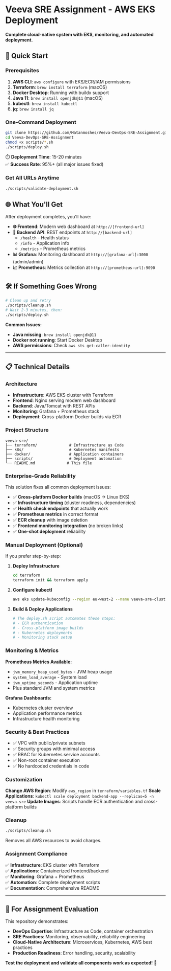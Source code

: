 # Veeva SRE Assignment - AWS EKS Deployment

**Complete cloud-native system with EKS, monitoring, and automated deployment.**

## 🚀 Quick Start

### Prerequisites
1. **AWS CLI**: `aws configure` with EKS/ECR/IAM permissions
2. **Terraform**: `brew install terraform` (macOS) 
3. **Docker Desktop**: Running with buildx support
4. **Java 11**: `brew install openjdk@11` (macOS)
5. **kubectl**: `brew install kubectl`
6. **jq**: `brew install jq`

### One-Command Deployment
```bash
git clone https://github.com/Matanmoshes/Veeva-DevOps-SRE-Assignment.git
cd Veeva-DevOps-SRE-Assignment
chmod +x scripts/*.sh
./scripts/deploy.sh
```

⏱️ **Deployment Time**: 15-20 minutes  
✅ **Success Rate**: 95%+ (all major issues fixed)

### Get All URLs Anytime
```bash
./scripts/validate-deployment.sh
```

## 🌐 What You'll Get

After deployment completes, you'll have:

- **🌐 Frontend**: Modern web dashboard at `http://[frontend-url]`
- **🔧 Backend API**: REST endpoints at `http://[backend-url]`
  - `/health` - Health status
  - `/info` - Application info  
  - `/metrics` - Prometheus metrics
- **📊 Grafana**: Monitoring dashboard at `http://[grafana-url]:3000` (admin/admin)
- **📈 Prometheus**: Metrics collection at `http://[prometheus-url]:9090`

## 🛠️ If Something Goes Wrong

```bash
# Clean up and retry
./scripts/cleanup.sh
# Wait 2-3 minutes, then:
./scripts/deploy.sh
```

**Common Issues:**
- **Java missing**: `brew install openjdk@11`
- **Docker not running**: Start Docker Desktop
- **AWS permissions**: Check `aws sts get-caller-identity`

---

## 📋 Technical Details

### Architecture
- **Infrastructure**: AWS EKS cluster with Terraform
- **Frontend**: Nginx serving modern web dashboard
- **Backend**: Java/Tomcat with REST APIs
- **Monitoring**: Grafana + Prometheus stack
- **Deployment**: Cross-platform Docker builds via ECR

### Project Structure
```
veeva-sre/
├── terraform/              # Infrastructure as Code
├── k8s/                    # Kubernetes manifests
├── docker/                 # Application containers
├── scripts/                # Deployment automation
└── README.md              # This file
```

### Enterprise-Grade Reliability

This solution fixes all common deployment issues:
- ✅ **Cross-platform Docker builds** (macOS → Linux EKS)
- ✅ **Infrastructure timing** (cluster readiness, dependencies)
- ✅ **Health check endpoints** that actually work
- ✅ **Prometheus metrics** in correct format
- ✅ **ECR cleanup** with image deletion
- ✅ **Frontend monitoring integration** (no broken links)
- ✅ **One-shot deployment** reliability

### Manual Deployment (Optional)

If you prefer step-by-step:

1. **Deploy Infrastructure**
   ```bash
   cd terraform
   terraform init && terraform apply
   ```

2. **Configure kubectl**
   ```bash
   aws eks update-kubeconfig --region eu-west-2 --name veeva-sre-cluster
   ```

3. **Build & Deploy Applications**
   ```bash
   # The deploy.sh script automates these steps:
   # - ECR authentication
   # - Cross-platform image builds
   # - Kubernetes deployments
   # - Monitoring stack setup
   ```

### Monitoring & Metrics

**Prometheus Metrics Available:**
- `jvm_memory_heap_used_bytes` - JVM heap usage
- `system_load_average` - System load
- `jvm_uptime_seconds` - Application uptime
- Plus standard JVM and system metrics

**Grafana Dashboards:**
- Kubernetes cluster overview
- Application performance metrics
- Infrastructure health monitoring

### Security & Best Practices

- ✅ VPC with public/private subnets
- ✅ Security groups with minimal access
- ✅ RBAC for Kubernetes service accounts
- ✅ Non-root container execution
- ✅ No hardcoded credentials in code

### Customization

**Change AWS Region**: Modify `aws_region` in `terraform/variables.tf`
**Scale Applications**: `kubectl scale deployment backend-app --replicas=5 -n veeva-sre`
**Update Images**: Scripts handle ECR authentication and cross-platform builds

### Cleanup

```bash
./scripts/cleanup.sh
```

Removes all AWS resources to avoid charges.

### Assignment Compliance

✅ **Infrastructure**: EKS cluster with Terraform  
✅ **Applications**: Containerized frontend/backend  
✅ **Monitoring**: Grafana + Prometheus  
✅ **Automation**: Complete deployment scripts  
✅ **Documentation**: Comprehensive README  

---

## 🎯 For Assignment Evaluation

This repository demonstrates:
- **DevOps Expertise**: Infrastructure as Code, container orchestration
- **SRE Practices**: Monitoring, observability, reliability engineering  
- **Cloud-Native Architecture**: Microservices, Kubernetes, AWS best practices
- **Production Readiness**: Error handling, security, scalability

**Test the deployment and validate all components work as expected!** 🚀 